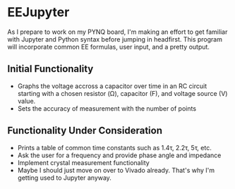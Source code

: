 # EEJupyter
As I prepare to work on my PYNQ board, I'm making an effort to get familiar with Jupyter and Python syntax before jumping in headfirst. This program will incorporate common EE formulas, user input, and a pretty output.

## Initial Functionality
- Graphs the voltage accross a capacitor over time in an RC circuit starting with a chosen resistor (Ω), capacitor (F), and voltage source (V) value.
- Sets the accuracy of measurement with the number of points

## Functionality Under Consideration
- Prints a table of common time constants such as 1.4τ, 2.2τ, 5τ, etc.
- Ask the user for a frequency and provide phase angle and impedance
- Implement crystal measurement functionality
- Maybe I should just move on over to Vivado already. That's why I'm getting used to Jupyter anyway.

